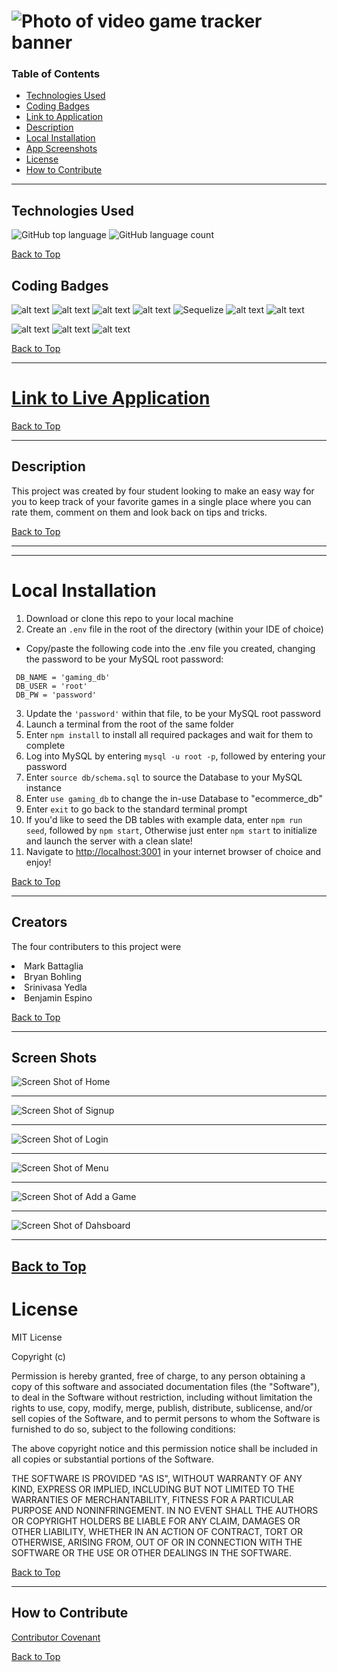 
# ![Photo of video game tracker banner](./pics/readmebanner.png)
### Table of Contents
- [Technologies Used](#technologies-used)
- [Coding Badges](#coding-badges)
- [Link to Application](#link-to-live-application)
- [Description](#description)
- [Local Installation](#installation)
- [App Screenshots](#screen-shots)
- [License](#license)
- [How to Contribute](#how-to-contribute)
---
## Technologies Used
![GitHub top language](https://img.shields.io/github/languages/top/eSTee3/E-Commerce-Back-End?color=green&logo=github&logoColor=green)
![GitHub language count](https://img.shields.io/github/languages/count/eSTee3/E-Commerce-Back-End?color=green&logo=github&logoColor=green)

[Back to Top](#table-of-contents)

## Coding Badges
![alt text](https://img.shields.io/badge/Express.js-000000?style=for-the-badge&logo=express&logoColor=white)
![alt text](https://img.shields.io/badge/heroku-%23430098.svg?style=for-the-badge&logo=heroku&logoColor=white)
![alt text](https://img.shields.io/badge/Node.js-339933?style=for-the-badge&logo=nodedotjs&logoColor=white)
![alt text](https://img.shields.io/badge/JavaScript-323330?style=for-the-badge&logo=javascript&logoColor=F7DF1E)
![Sequelize](https://img.shields.io/badge/Sequelize-52B0E7?style=for-the-badge&logo=Sequelize&logoColor=white)
![alt text](https://img.shields.io/badge/MySQL-005C84?style=for-the-badge&logo=mysql&logoColor=white)
![alt text](https://img.shields.io/badge/Handlebars.js-f0772b?style=for-the-badge&logo=handlebarsdotjs&logoColor=black)

![alt text](https://img.shields.io/badge/bcrypt-package-red)
![alt text](https://img.shields.io/badge/dotenv-package-red)
![alt text](https://img.shields.io/badge/Connect_Session_Sequelize-package-red)

[Back to Top](#table-of-contents)

---
# [Link to Live Application](https://estee3-tech-blog.herokuapp.com/)

[Back to Top](#table-of-contents)

----
## Description

This project was created by four student looking to make an easy way for you to keep track of your favorite games in a single place where you can rate them, comment on them and look back on tips and tricks. 

[Back to Top](#table-of-contents)

---
---
# Local Installation
1. Download or clone this repo to your local machine
2. Create an `.env` file in the root of the directory (within your IDE of choice)
 - Copy/paste the following code into the .env file you created, changing the password to be your MySQL root password:
 ```
  DB_NAME = 'gaming_db'
  DB_USER = 'root'
  DB_PW = 'password'
 ```
3. Update the `'password'` within that file, to be your MySQL root password
4. Launch a terminal from the root of the same folder
5. Enter `npm install` to install all required packages and wait for them to complete
6. Log into MySQL by entering `mysql -u root -p`, followed by entering your password
7. Enter `source db/schema.sql` to source the Database to your MySQL instance
8. Enter `use gaming_db` to change the in-use Database to "ecommerce_db"
9. Enter `exit` to go back to the standard terminal prompt
10. If you'd like to seed the DB tables with example data, enter `npm run seed`, followed by `npm start`, Otherwise just enter `npm start` to initialize and launch the server with a clean slate!
11. Navigate to [http://localhost:3001](http://localhost:3001) in your internet browser of choice and enjoy!

[Back to Top](#table-of-contents)

---
## Creators

The four contributers to this project were 

<li>Mark Battaglia</li>
<li>Bryan Bohling</li>
<li>Srinivasa Yedla</li>
<li>Benjamin Espino</li>

[Back to Top](#table-of-contents)

---
## Screen Shots

![Screen Shot of Home](./pics/homescreenshot.png)

---
![Screen Shot of Signup](./pics/signupscreenshot.png)

---
![Screen Shot of Login](./pics/loginscreenshot.png)

---
![Screen Shot of Menu](./pics/menuscreenshot.png)

---
![Screen Shot of Add a Game](./pics/addgamescreenshot.png)

---
![Screen Shot of Dahsboard](./pics/dashboardscreenshot.png)

---
[Back to Top](#table-of-contents)
---

# License

MIT License

Copyright (c)

Permission is hereby granted, free of charge, to any person obtaining a copy
of this software and associated documentation files (the "Software"), to deal
in the Software without restriction, including without limitation the rights
to use, copy, modify, merge, publish, distribute, sublicense, and/or sell
copies of the Software, and to permit persons to whom the Software is
furnished to do so, subject to the following conditions:

The above copyright notice and this permission notice shall be included in all
copies or substantial portions of the Software.

THE SOFTWARE IS PROVIDED "AS IS", WITHOUT WARRANTY OF ANY KIND, EXPRESS OR
IMPLIED, INCLUDING BUT NOT LIMITED TO THE WARRANTIES OF MERCHANTABILITY,
FITNESS FOR A PARTICULAR PURPOSE AND NONINFRINGEMENT. IN NO EVENT SHALL THE
AUTHORS OR COPYRIGHT HOLDERS BE LIABLE FOR ANY CLAIM, DAMAGES OR OTHER
LIABILITY, WHETHER IN AN ACTION OF CONTRACT, TORT OR OTHERWISE, ARISING FROM,
OUT OF OR IN CONNECTION WITH THE SOFTWARE OR THE USE OR OTHER DEALINGS IN THE
SOFTWARE.

[Back to Top](#table-of-contents)

---

## How to Contribute

[Contributor Covenant](https://www.contributor-covenant.org/)

[Back to Top](#table-of-contents)
